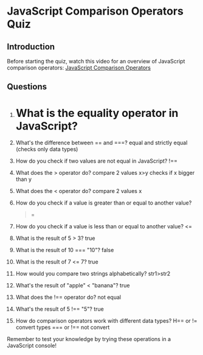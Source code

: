 # JavaScript Comparison Operators Quiz

## Introduction
Before starting the quiz, watch this video for an overview of JavaScript comparison operators:
[JavaScript Comparison Operators](https://www.youtube.com/watch?v=KwOTbF1kEcU)

## Questions

1. What is the equality operator in JavaScript?
   ===

2. What's the difference between == and ===?
   equal and strictly equal (checks only data types)

3. How do you check if two values are not equal in JavaScript?
   !==

4. What does the > operator do?
   compare 2 values
   x>y checks if x bigger than y

5. What does the < operator do?
   compare 2 values
   x<y  checks if x smaller than y>

6. How do you check if a value is greater than or equal to another value?
   >=

7. How do you check if a value is less than or equal to another value?
   <=

8. What is the result of 5 > 3?
   true

9. What is the result of 10 === "10"?
   false

10. What is the result of 7 <= 7?
    true

11. How would you compare two strings alphabetically?
    str1>str2

12. What's the result of "apple" < "banana"?
    true

13. What does the !== operator do?
    not equal

14. What's the result of 5 !== "5"?
    true

15. How do comparison operators work with different data types?
    H== or != convert types
    === or !== not convert

Remember to test your knowledge by trying these operations in a JavaScript console!
